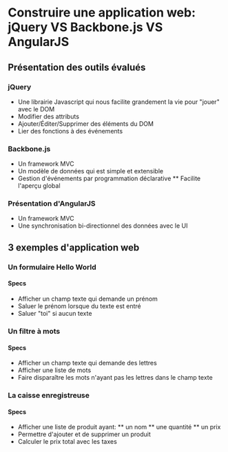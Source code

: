 Construire une application web: jQuery VS Backbone.js VS AngularJS
========================================================================

Présentation des outils évalués
-------------------------------

### jQuery 

* Une librairie Javascript qui nous facilite grandement la vie pour "jouer" avec le DOM
 * Modifier des attributs
 * Ajouter/Éditer/Supprimer des éléments du DOM
 * Lier des fonctions à des événements

### Backbone.js

* Un framework MVC
* Un modèle de données qui est simple et extensible
* Gestion d'événements par programmation déclarative
** Facilite l'aperçu global

### Présentation d'AngularJS

* Un framework MVC
* Une synchronisation bi-directionnel des données avec le UI

3 exemples d'application web
----------------------------

### Un formulaire Hello World

#### Specs

* Afficher un champ texte qui demande un prénom
* Saluer le prénom lorsque du texte est entré
* Saluer "toi" si aucun texte

### Un filtre à mots

#### Specs

* Afficher un champ texte qui demande des lettres
* Afficher une liste de mots
* Faire disparaître les mots n'ayant pas les lettres dans le champ texte

### La caisse enregistreuse

#### Specs

* Afficher une liste de produit ayant:
** un nom
** une quantité
** un prix
* Permettre d'ajouter et de supprimer un produit
* Calculer le prix total avec les taxes

